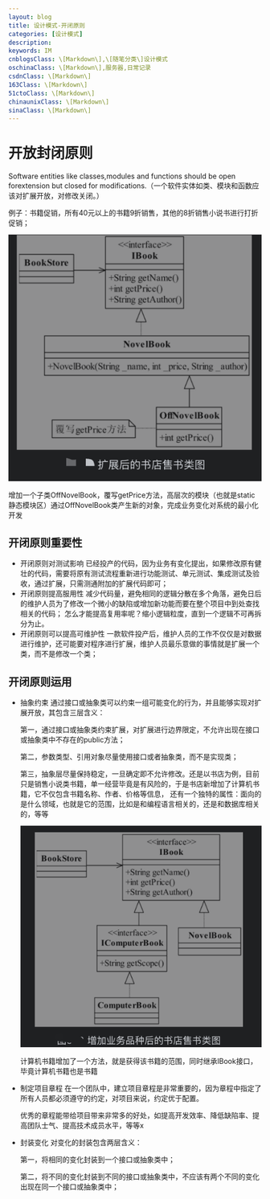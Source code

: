 ```yaml
---
layout: blog
title: 设计模式-开闭原则
categories: [设计模式]
description: 
keywords: IM
cnblogsClass: \[Markdown\],\[随笔分类\]设计模式
oschinaClass: \[Markdown\],服务器,日常记录
csdnClass: \[Markdown\]
163Class: \[Markdown\]
51ctoClass: \[Markdown\]
chinaunixClass: \[Markdown\]
sinaClass: \[Markdown\]
---
```


# 开放封闭原则
Software entities like classes,modules and functions should be open forextension but closed for modifications.（一个软件实体如类、模块和函数应该对扩展开放，对修改关闭。）

例子：书籍促销，所有40元以上的书籍9折销售，其他的8折销售小说书进行打折促销；

![image-20201129165244186](https://raw.githubusercontent.com/WalkingSun/WindBlog/gh-pages/images/ws2/image-20201129165244186.png)

增加一个子类OffNovelBook，覆写getPrice方法，高层次的模块（也就是static静态模块区）通过OffNovelBook类产生新的对象，完成业务变化对系统的最小化开发

## 开闭原则重要性
- 开闭原则对测试影响
已经投产的代码，因为业务有变化提出，如果修改原有健壮的代码，需要将原有测试流程重新进行功能测试、单元测试、集成测试及验收，通过扩展，只需测通附加的扩展代码即可；
- 开闭原则提高服用性
减少代码量，避免相同的逻辑分散在多个角落，避免日后的维护人员为了修改一个微小的缺陷或增加新功能而要在整个项目中到处查找相关的代码；
怎么才能提高复用率呢？缩小逻辑粒度，直到一个逻辑不可再拆分为止。
- 开闭原则可以提高可维护性
一款软件投产后，维护人员的工作不仅仅是对数据进行维护，还可能要对程序进行扩展，维护人员最乐意做的事情就是扩展一个类，而不是修改一个类；

## 开闭原则运用
- 抽象约束
    通过接口或抽象类可以约束一组可能变化的行为，并且能够实现对扩展开放，其包含三层含义：
    
    第一，通过接口或抽象类约束扩展，对扩展进行边界限定，不允许出现在接口或抽象类中不存在的public方法；
    
    第二，参数类型、引用对象尽量使用接口或者抽象类，而不是实现类；
    
    第三，抽象层尽量保持稳定，一旦确定即不允许修改。还是以书店为例，目前只是销售小说类书籍，单一经营毕竟是有风险的，于是书店新增加了计算机书籍，它不仅包含书籍名称、作者、价格等信息，
    还有一个独特的属性：面向的是什么领域，也就是它的范围，比如是和编程语言相关的，还是和数据库相关的，等等
    
    ![image-20201129164434100](https://raw.githubusercontent.com/WalkingSun/WindBlog/gh-pages/images/ws2/image-20201129164434100.png)
    
    计算机书籍增加了一个方法，就是获得该书籍的范围，同时继承IBook接口，毕竟计算机书籍也是书籍

- 制定项目章程
    在一个团队中，建立项目章程是非常重要的，因为章程中指定了所有人员都必须遵守的约定，对项目来说，约定优于配置。
    
    优秀的章程能带给项目带来非常多的好处，如提高开发效率、降低缺陷率、提高团队士气、提高技术成员水平，等等x

- 封装变化
    对变化的封装包含两层含义：
    
    第一，将相同的变化封装到一个接口或抽象类中；
    
    第二，将不同的变化封装到不同的接口或抽象类中，不应该有两个不同的变化出现在同一个接口或抽象类中；
    
